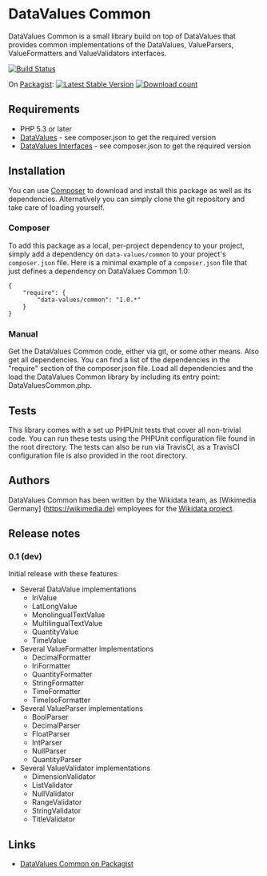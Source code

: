 # DataValues Common

DataValues Common is a small library build on top of DataValues that provides common
implementations of the DataValues, ValueParsers, ValueFormatters and ValueValidators interfaces.

[![Build Status](https://secure.travis-ci.org/JeroenDeDauw/DataValuesCommon.png?branch=master)](http://travis-ci.org/JeroenDeDauw/DataValuesCommon)

On [Packagist](https://packagist.org/packages/data-values/common):
[![Latest Stable Version](https://poser.pugx.org/data-values/common/version.png)](https://packagist.org/packages/data-values/common)
[![Download count](https://poser.pugx.org/data-values/common/d/total.png)](https://packagist.org/packages/data-values/common)

## Requirements

* PHP 5.3 or later
* [DataValues](https://packagist.org/packages/data-values/data-values) -
see composer.json to get the required version
* [DataValues Interfaces](https://packagist.org/packages/data-values/interfaces) -
see composer.json to get the required version

## Installation

You can use [Composer](http://getcomposer.org/) to download and install
this package as well as its dependencies. Alternatively you can simply clone
the git repository and take care of loading yourself.

### Composer

To add this package as a local, per-project dependency to your project, simply add a
dependency on `data-values/common` to your project's `composer.json` file.
Here is a minimal example of a `composer.json` file that just defines a dependency on
DataValues Common 1.0:

    {
        "require": {
            "data-values/common": "1.0.*"
        }
    }

### Manual

Get the DataValues Common code, either via git, or some other means. Also get all dependencies.
You can find a list of the dependencies in the "require" section of the composer.json file.
Load all dependencies and the load the DataValues Common library by including its entry point:
DataValuesCommon.php.

## Tests

This library comes with a set up PHPUnit tests that cover all non-trivial code. You can run these
tests using the PHPUnit configuration file found in the root directory. The tests can also be run
via TravisCI, as a TravisCI configuration file is also provided in the root directory.

## Authors

DataValues Common has been written by the Wikidata team, as [Wikimedia Germany]
(https://wikimedia.de) employees for the [Wikidata project](https://wikidata.org/).

## Release notes

### 0.1 (dev)

Initial release with these features:

* Several DataValue implementations
	* IriValue
	* LatLongValue
	* MonolingualTextValue
	* MultilingualTextValue
	* QuantityValue
	* TimeValue
* Several ValueFormatter implementations
	* DecimalFormatter
	* IriFormatter
	* QuantityFormatter
	* StringFormatter
	* TimeFormatter
	* TimeIsoFormatter
* Several ValueParser implementations
	* BoolParser
	* DecimalParser
	* FloatParser
	* IntParser
	* NullParser
	* QuantityParser
* Several ValueValidator implementations
	* DimensionValidator
	* ListValidator
	* NullValidator
	* RangeValidator
	* StringValidator
	* TitleValidator

## Links

* [DataValues Common on Packagist](https://packagist.org/packages/data-values/common)